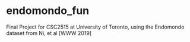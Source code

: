 # endomondo_fun
Final Project for CSC2515 at University of Toronto, using the Endomondo dataset from Ni, et al [WWW 2019]
